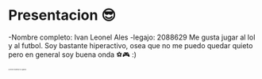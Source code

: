 # Presentacion 😎

-Nombre completo: Ivan Leonel Ales
-legajo: 2088629
Me gusta jugar al lol y al futbol. Soy bastante hiperactivo, osea que no me puedo quedar quieto pero en general soy buena onda ⚽🎮 :)

























  <sup><sup><sup><sup><sup><sup><sup><sub><sub>La mejor materia es Algebra.</sub></sub></sup></sup></sup></sup></sup></sup></sup>
